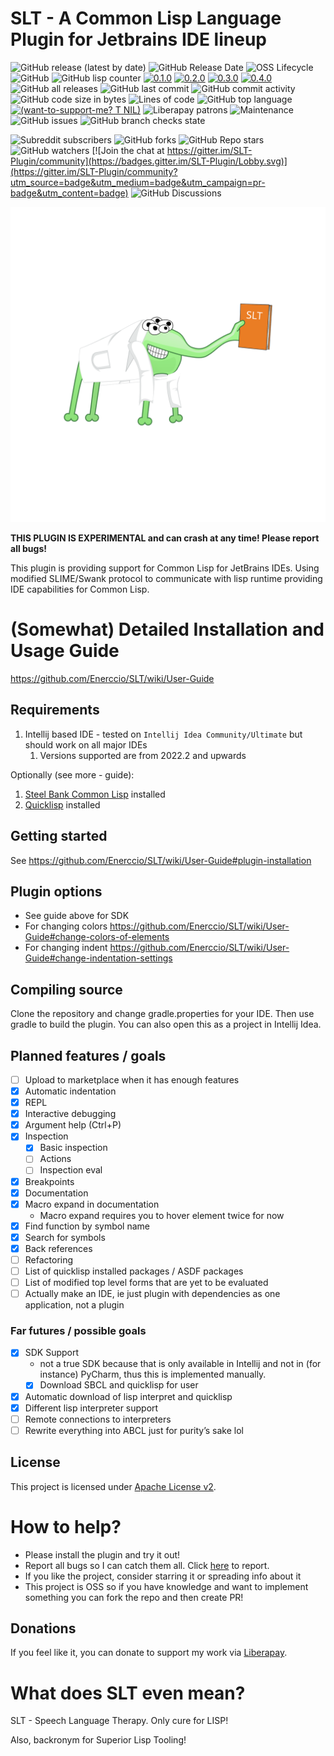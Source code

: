 # SLT - A Common Lisp Language Plugin for Jetbrains IDE lineup

![GitHub release (latest by date)](https://img.shields.io/github/v/release/Enerccio/SLT)
![GitHub Release Date](https://img.shields.io/github/release-date/Enerccio/SLT)
![OSS Lifecycle](https://img.shields.io/osslifecycle/Enerccio/SLT)
![GitHub](https://img.shields.io/github/license/Enerccio/SLT)
![GitHub lisp counter](https://img.shields.io/github/search/Enerccio/SLT/lisp)
[![0.1.0](https://badgen.net/github/milestones/enerccio/SLT/1)](https://github.com/enerccio/SLT/milestone/1)
[![0.2.0](https://badgen.net/github/milestones/enerccio/SLT/2)](https://github.com/enerccio/SLT/milestone/2)
[![0.3.0](https://badgen.net/github/milestones/enerccio/SLT/4)](https://github.com/enerccio/SLT/milestone/4)
[![0.4.0](https://badgen.net/github/milestones/enerccio/SLT/5)](https://github.com/enerccio/SLT/milestone/5)
![GitHub all releases](https://img.shields.io/github/downloads/Enerccio/SLT/total)
![GitHub last commit](https://img.shields.io/github/last-commit/Enerccio/SLT)
![GitHub commit activity](https://img.shields.io/github/commit-activity/m/Enerccio/SLT)
![GitHub code size in bytes](https://img.shields.io/github/languages/code-size/Enerccio/SLT)
![Lines of code](https://img.shields.io/tokei/lines/github/Enerccio/SLT)
![GitHub top language](https://img.shields.io/github/languages/top/Enerccio/SLT)
[![(want-to-support-me? T NIL)](https://img.shields.io/liberapay/receives/Enerccio.svg?logo=liberapay)](https://liberapay.com/Enerccio)
![Liberapay patrons](https://img.shields.io/liberapay/patrons/Enerccio)
![Maintenance](https://img.shields.io/maintenance/yes/2023)
![GitHub issues](https://img.shields.io/github/issues/Enerccio/SLT)
![GitHub branch checks state](https://img.shields.io/github/checks-status/Enerccio/SLT/master)

![Subreddit subscribers](https://img.shields.io/reddit/subreddit-subscribers/SLT_IDE?style=social)
![GitHub forks](https://img.shields.io/github/forks/Enerccio/SLT?style=social)
![GitHub Repo stars](https://img.shields.io/github/stars/Enerccio/SLT?style=social)
![GitHub watchers](https://img.shields.io/github/watchers/Enerccio/SLT?style=social)
[![Join the chat at https://gitter.im/SLT-Plugin/community](https://badges.gitter.im/SLT-Plugin/Lobby.svg)](https://gitter.im/SLT-Plugin/community?utm_source=badge&utm_medium=badge&utm_campaign=pr-badge&utm_content=badge)
![GitHub Discussions](https://img.shields.io/github/discussions/Enerccio/SLT)

![Image](src/main/resources/logo/logo.svg)

**THIS PLUGIN IS EXPERIMENTAL and can crash at any time! Please report all bugs!**

This plugin is providing support for Common Lisp for JetBrains IDEs. 
Using modified SLIME/Swank protocol to communicate with lisp runtime providing 
IDE capabilities for Common Lisp.

# (Somewhat) Detailed Installation and Usage Guide

https://github.com/Enerccio/SLT/wiki/User-Guide

## Requirements

1) Intellij based IDE - tested on `Intellij Idea Community/Ultimate` but should work on all major IDEs
   1) Versions supported are from 2022.2 and upwards 

Optionally (see more - guide):

1) [Steel Bank Common Lisp](https://www.sbcl.org/) installed
2) [Quicklisp](https://www.quicklisp.org/beta/) installed

## Getting started

See https://github.com/Enerccio/SLT/wiki/User-Guide#plugin-installation

## Plugin options

- See guide above for SDK
- For changing colors https://github.com/Enerccio/SLT/wiki/User-Guide#change-colors-of-elements
- For changing indent https://github.com/Enerccio/SLT/wiki/User-Guide#change-indentation-settings

## Compiling source

Clone the repository and change gradle.properties for your IDE. 
Then use gradle to build the plugin. 
You can also open this as a project in Intellij Idea.

## Planned features / goals

* [ ] Upload to marketplace when it has enough features
* [x] Automatic indentation
* [x] REPL
* [x] Interactive debugging
* [x] Argument help (Ctrl+P)
* [x] Inspection
  * [x] Basic inspection
  * [ ] Actions
  * [ ] Inspection eval
* [x] Breakpoints
* [x] Documentation 
* [x] Macro expand in documentation
  * Macro expand requires you to hover element twice for now
* [x] Find function by symbol name
* [x] Search for symbols
* [x] Back references 
* [ ] Refactoring
* [ ] List of quicklisp installed packages / ASDF packages
* [ ] List of modified top level forms that are yet to be evaluated
* [ ] Actually make an IDE, ie just plugin with dependencies as one application, not a plugin

### Far futures / possible goals 

* [x] SDK Support 
  * not a true SDK because that is only available in Intellij and not in  (for instance) PyCharm, thus
this is implemented manually.
  * [x] Download SBCL and quicklisp for user
* [x] Automatic download of lisp interpret and quicklisp
* [x] Different lisp interpreter support 
* [ ] Remote connections to interpreters
* [ ] Rewrite everything into ABCL just for purity’s sake lol

## License

This project is licensed under [Apache License v2](LICENSE.txt).

# How to help?

* Please install the plugin and try it out!
* Report all bugs so I can catch them all. Click [here](https://github.com/enerccio/SLT/issues/new) to report.
* If you like the project, consider starring it or spreading info about it
* This project is OSS so if you have knowledge and want to implement something you can fork the repo and then create PR!

## Donations

If you feel like it, you can donate to support my work via [Liberapay](https://liberapay.com/Enerccio/donate).

# What does SLT even mean?

SLT - Speech Language Therapy. Only cure for LISP!

Also, backronym for Superior Lisp Tooling!